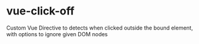# vue-click-off
Custom Vue Directive to detects when clicked outside the bound element, with options to ignore given DOM nodes
